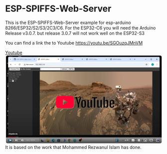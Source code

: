 # ESP-SPIFFS-Web-Server

This is the ESP-SPIFFS-Web-Server example for esp-arduino 8266/ESP32/S2/S3/2C3/C6.
For the ESP32-C6 you will need the Arduino Release v3.0.7. but release 3.0.7 will not work well on the ESP32-S3

You can find a link the to Youtube https://youtu.be/SGOuzqJMnVM

[Youtube
![Screenshot Youtube.](https://raw.githubusercontent.com/EmileSpecialProducts/ESP-SPIFFS-Web-Server/refs/heads/main/web/youtube.png)
](https://youtu.be/SGOuzqJMnVM)
It is based on the work that 
Mohammed Rezwanul Islam has done.
